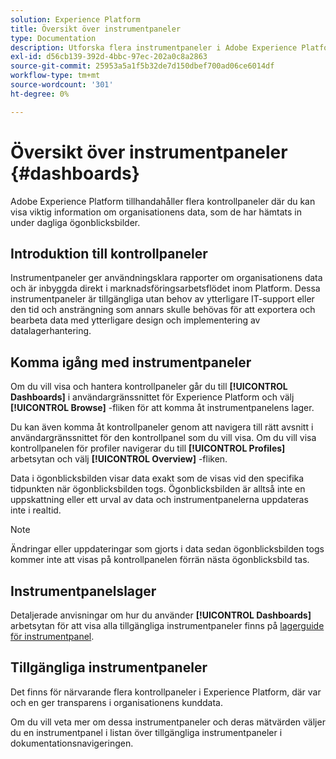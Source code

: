```yaml
---
solution: Experience Platform
title: Översikt över instrumentpaneler
type: Documentation
description: Utforska flera instrumentpaneler i Adobe Experience Platform för att visa viktig information om organisationens data, som de har hämtats in under dagliga ögonblicksbilder.
exl-id: d56cb139-392d-4bbc-97ec-202a0c8a2863
source-git-commit: 25953a5a1f5b32de7d150dbef700ad06ce6014df
workflow-type: tm+mt
source-wordcount: '301'
ht-degree: 0%

---
```



# Översikt över instrumentpaneler {#dashboards}

Adobe Experience Platform tillhandahåller flera kontrollpaneler där du kan visa viktig information om organisationens data, som de har hämtats in under dagliga ögonblicksbilder.

## Introduktion till kontrollpaneler

Instrumentpaneler ger användningsklara rapporter om organisationens data och är inbyggda direkt i marknadsföringsarbetsflödet inom Platform. Dessa instrumentpaneler är tillgängliga utan behov av ytterligare IT-support eller den tid och ansträngning som annars skulle behövas för att exportera och bearbeta data med ytterligare design och implementering av datalagerhantering.

## Komma igång med instrumentpaneler

Om du vill visa och hantera kontrollpaneler går du till **[!UICONTROL Dashboards]** i användargränssnittet för Experience Platform och välj **[!UICONTROL Browse]** -fliken för att komma åt instrumentpanelens lager.

Du kan även komma åt kontrollpaneler genom att navigera till rätt avsnitt i användargränssnittet för den kontrollpanel som du vill visa. Om du vill visa kontrollpanelen för profiler navigerar du till **[!UICONTROL Profiles]** arbetsytan och välj **[!UICONTROL Overview]** -fliken.

Data i ögonblicksbilden visar data exakt som de visas vid den specifika tidpunkten när ögonblicksbilden togs. Ögonblicksbilden är alltså inte en uppskattning eller ett urval av data och instrumentpanelerna uppdateras inte i realtid.

>[!NOTE]
>
>Ändringar eller uppdateringar som gjorts i data sedan ögonblicksbilden togs kommer inte att visas på kontrollpanelen förrän nästa ögonblicksbild tas.

## Instrumentpanelslager

Detaljerade anvisningar om hur du använder **[!UICONTROL Dashboards]** arbetsytan för att visa alla tillgängliga instrumentpaneler finns på [lagerguide för instrumentpanel](./inventory.md).

## Tillgängliga instrumentpaneler

Det finns för närvarande flera kontrollpaneler i Experience Platform, där var och en ger transparens i organisationens kunddata.

Om du vill veta mer om dessa instrumentpaneler och deras mätvärden väljer du en instrumentpanel i listan över tillgängliga instrumentpaneler i dokumentationsnavigeringen.
